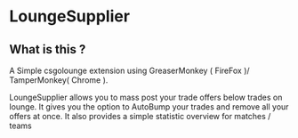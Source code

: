 # LoungeSupplier

## What is this ?
A Simple csgolounge extension using GreaserMonkey ( FireFox )/ TamperMonkey( Chrome ).

LoungeSupplier allows you to mass post your trade offers below trades on lounge.
It gives you the option to AutoBump your trades and remove all your offers at once.
It also provides a simple statistic overview for matches / teams



